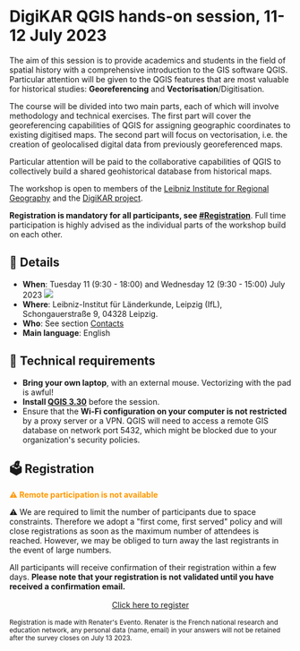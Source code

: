 # DigiKAR QGIS hands-on session, 11-12 July 2023
The aim of this session is to provide academics and students in the field of spatial history with a comprehensive introduction to the GIS software QGIS.
Particular attention will be given to the QGIS features that are most valuable for historical studies: **Georeferencing** and **Vectorisation**/Digitisation.

The course will be divided into two main parts, each of which will involve methodology and technical exercises.
The first part will cover the georeferencing capabilities of QGIS for assigning geographic coordinates to existing digitised maps.
The second part will focus on vectorisation, i.e. the creation of geolocalised digital data from previously georeferenced maps.

Particular attention will be paid to the collaborative capabilities of QGIS to collectively build a shared geohistorical database from historical maps.

The workshop is open to members of the [Leibniz Institute for Regional Geography](https://leibniz-ifl.de) and the [DigiKAR project](https://digikar.eu).

**Registration is mandatory for all participants, see [#Registration](#registration)**. Full time participation is highly advised as the individual parts of the workshop build on each other.


## 📝 Details
- **When**: Tuesday 11 (9:30 - 18:00) and Wednesday 12 (9:30 - 15:00) July 2023  <a target="_blank" href="https://calendar.google.com/calendar/event?action=TEMPLATE&amp;tmeid=MGdrOXE5Z25oaHFvNmVldHAwczBnaGRhaGMgYmVydHJhbmRkdW1lbmlldUBt&amp;tmsrc=bertranddumenieu%40gmail.com"><img border="0" src="https://www.google.com/calendar/images/ext/gc_button1_fr.gif"></a>
- **Where**: Leibniz-Institut für Länderkunde, Leipzig (IfL), Schongauerstraße 9, 04328 Leipzig. 
- **Who**: See section [Contacts](./contact.md)
- **Main language**: English



## 🧰 Technical requirements
- **Bring your own laptop**, with an external mouse. Vectorizing with the pad is awful!
- **Install [QGIS 3.30](https://www.qgis.org/fr/site/forusers/download.html)** before the session.
- Ensure that the **Wi-Fi configuration on your computer is not restricted** by a proxy server or a VPN. QGIS will need to access a remote GIS database on network port 5432, which might be blocked due to your organization's security policies.


## 🗳️ Registration
**<span style="color:#ff9800">⚠️ Remote participation is not available</span>**

⚠️ We are required to limit the number of participants due to space constraints. 
Therefore we adopt a "first come, first served" policy and will close registrations as soon as the maximum number of attendees  is reached.
However, we may be obliged to turn away the last registrants in the event of large numbers.

All participants will receive confirmation of their registration within a few days. 
**Please note that your registration is not validated until you have received a confirmation email.**



<center style="margin: 1rem">
<a class="button-38" href="https://evento.renater.fr/survey/registration-to-the-digikar-hands-on-session-for-qgis-2drijkgp">Click here to register</a>
 </center>

<small>Registration is made with Renater's Evento. Renater is the French national research and education network, any personal data (name, email) in your answers will not be retained after the survey closes on July 13 2023.</small>
